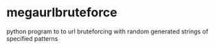 # megaurlbruteforce
python program to to url bruteforcing with random generated strings of specified patterns
